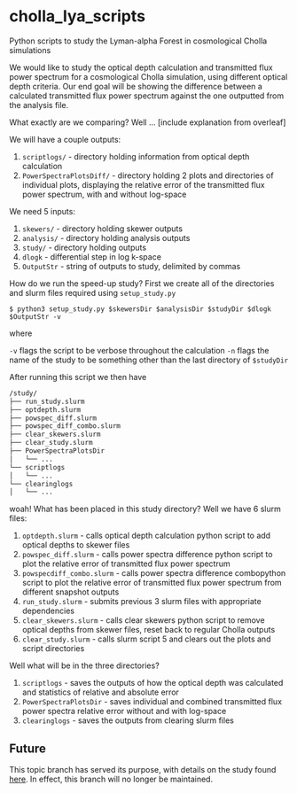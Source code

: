 # cholla_lya_scripts

Python scripts to study the Lyman-alpha Forest in cosmological Cholla simulations

We would like to study the optical depth calculation and transmitted flux power spectrum for a cosmological Cholla simulation, using different optical depth criteria. Our end goal will be showing the difference between a calculated transmitted flux power spectrum against the one outputted from the analysis file. 

What exactly are we comparing? Well ... [include explanation from overleaf] 

We will have a couple outputs:

1. ``scriptlogs/`` - directory holding information from optical depth calculation
2. ``PowerSpectraPlotsDiff/`` - directory holding 2 plots and directories of individual plots, displaying the relative error of the transmitted flux power spectrum, with and without log-space

We need 5 inputs:

1. ``skewers/`` - directory holding skewer outputs
2. ``analysis/`` - directory holding analysis outputs
3. ``study/`` - directory holding outputs
4. ``dlogk`` - differential step in log k-space
5. ``OutputStr`` - string of outputs to study, delimited by commas


How do we run the speed-up study? First we create all of the directories and slurm files required using `setup_study.py`

```
$ python3 setup_study.py $skewersDir $analysisDir $studyDir $dlogk $OutputStr -v
```

where

``-v`` flags the script to be verbose throughout the calculation
``-n`` flags the name of the study to be something other than the last directory of ``$studyDir``


After running this script we then have

```bash
/study/
├── run_study.slurm
├── optdepth.slurm
├── powspec_diff.slurm
├── powspec_diff_combo.slurm
├── clear_skewers.slurm
├── clear_study.slurm
├── PowerSpectraPlotsDir
│   └── ...
└── scriptlogs
│   └── ...
└── clearinglogs
│   └── ...
```

woah! What has been placed in this study directory? Well we have 6 slurm files:

1. ``optdepth.slurm`` - calls optical depth calculation python script to add optical depths to skewer files
2. ``powspec_diff.slurm`` - calls power spectra difference python script to plot the relative error of transmitted flux power spectrum
3. ``powspecdiff_combo.slurm`` - calls power spectra difference combopython script to plot the relative error of transmitted flux power spectrum from different snapshot outputs
4. ``run_study.slurm`` - submits previous 3 slurm files with appropriate dependencies
5. ``clear_skewers.slurm`` - calls clear skewers python script to remove optical depths from skewer files, reset back to regular Cholla outputs
6. ``clear_study.slurm`` - calls slurm script 5 and clears out the plots and script directories

Well what will be in the three directories?

1. ``scriptlogs`` - saves the outputs of how the optical depth was calculated and statistics of relative and absolute error
2. ``PowerSpectraPlotsDir`` - saves individual and combined transmitted flux power spectra relative error without and with log-space
3. ``clearinglogs`` - saves the outputs from clearing slurm files



## Future

This topic branch has served its purpose, with details on the study found [here](https://cholla-cosmo.readthedocs.io/en/latest/study_gaussianspeedup.html#study-gauss-speed). In effect, this branch will no longer be maintained.


